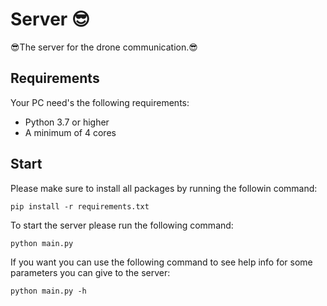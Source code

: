 # Server 😎
😎The server for the drone communication.😎

## Requirements
Your PC need's the following requirements:
- Python 3.7 or higher
- A minimum of 4 cores

## Start
Please make sure to install all packages by running the followin command:
```
pip install -r requirements.txt
```

To start the server please run the following command:
```
python main.py
```

If you want you can use the following command to see help info for some parameters you can give to the server:
```
python main.py -h
```
